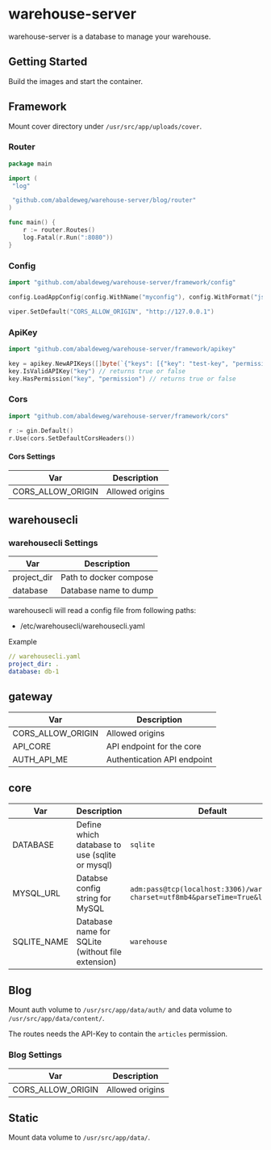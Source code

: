 # warehouse-server

warehouse-server is a database to manage your warehouse.

## Getting Started

Build the images and start the container.

## Framework

Mount cover directory under `/usr/src/app/uploads/cover`.

### Router

```go
package main

import (
 "log"

 "github.com/abaldeweg/warehouse-server/blog/router"
)

func main() {
    r := router.Routes()
    log.Fatal(r.Run(":8080"))
}
```

### Config

```go
import "github.com/abaldeweg/warehouse-server/framework/config"

config.LoadAppConfig(config.WithName("myconfig"), config.WithFormat("json"), config.WithPaths("./config", "."))

viper.SetDefault("CORS_ALLOW_ORIGIN", "http://127.0.0.1")
```

### ApiKey

```go
import "github.com/abaldeweg/warehouse-server/framework/apikey"

key = apikey.NewAPIKeys([]byte(`{"keys": [{"key": "test-key", "permissions": ["read"]}]}`))
key.IsValidAPIKey("key") // returns true or false
key.HasPermission("key", "permission") // returns true or false
```

### Cors

```go
import "github.com/abaldeweg/warehouse-server/framework/cors"

r := gin.Default()
r.Use(cors.SetDefaultCorsHeaders())
```

#### Cors Settings

|Var                    |Description
|-----------------------|-----------
|CORS_ALLOW_ORIGIN      |Allowed origins

## warehousecli

### warehousecli Settings

|Var                    |Description
|-----------------------|-----------
|project_dir            |Path to docker compose
|database               |Database name to dump

warehousecli will read a config file from following paths:

- /etc/warehousecli/warehousecli.yaml

Example

```yaml
// warehousecli.yaml
project_dir: .
database: db-1
```

## gateway

|Var                    |Description
|-----------------------|-----------
|CORS_ALLOW_ORIGIN      |Allowed origins
|API_CORE               |API endpoint for the core
|AUTH_API_ME            |Authentication API endpoint

## core

|Var|Description|Default
|---|-----------|-------
|DATABASE|Define which database to use (sqlite or mysql)|`sqlite`
|MYSQL_URL|Databse config string for MySQL|`adm:pass@tcp(localhost:3306)/warehouse?charset=utf8mb4&parseTime=True&loc=Local`
|SQLITE_NAME|Database name for SQLite (without file extension)|`warehouse`

## Blog

Mount auth volume to `/usr/src/app/data/auth/` and data volume to `/usr/src/app/data/content/`.

The routes needs the API-Key to contain the `articles` permission.

### Blog Settings

|Var                    |Description
|-----------------------|-----------
|CORS_ALLOW_ORIGIN      |Allowed origins

## Static

Mount data volume to `/usr/src/app/data/`.
